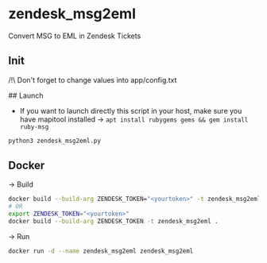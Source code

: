 # zendesk_msg2eml
Convert MSG to EML in Zendesk Tickets

## Init
/!\ Don't forget to change values into app/config.txt

## Launch
- If you want to launch directly this script in your host, make sure you have mapitool installed -> `apt install rubygems gems && gem install ruby-msg`

```bash
python3 zendesk_msg2eml.py
```

## Docker

-> Build
```bash
docker build --build-arg ZENDESK_TOKEN="<yourtoken>" -t zendesk_msg2eml .
# OR
export ZENDESK_TOKEN="<yourtoken>"
docker build --build-arg ZENDESK_TOKEN -t zendesk_msg2eml .
```

-> Run

```bash
docker run -d --name zendesk_msg2eml zendesk_msg2eml
```
